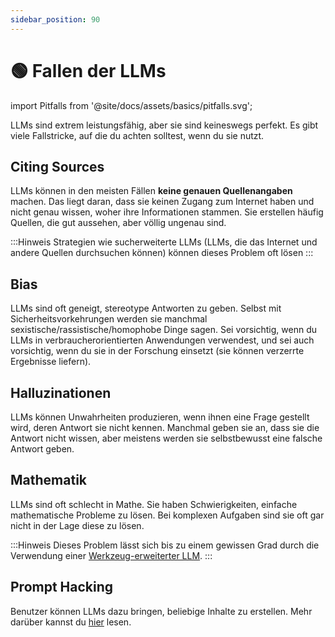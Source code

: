 ```yaml
---
sidebar_position: 90
---
```


# 🟢 Fallen der LLMs

import Pitfalls from '@site/docs/assets/basics/pitfalls.svg';

<div style={{textAlign: 'center'}}>
  <Pitfalls style={{width:"100%",height:"300px",verticalAlign:"top"}}/>
</div>


LLMs sind extrem leistungsfähig, aber sie sind keineswegs perfekt. Es gibt viele Fallstricke, auf die du achten solltest, wenn du sie nutzt.

## Citing Sources

LLMs können in den meisten Fällen **keine genauen Quellenangaben** machen. Das liegt daran, dass sie keinen Zugang zum Internet haben und nicht genau wissen, woher ihre Informationen stammen. Sie erstellen häufig Quellen, die gut aussehen, aber völlig ungenau sind.

:::Hinweis
Strategien wie sucherweiterte LLMs (LLMs, die das Internet und andere Quellen durchsuchen können) können dieses Problem oft lösen
:::

## Bias

LLMs sind oft geneigt, stereotype Antworten zu geben. Selbst mit Sicherheitsvorkehrungen werden sie manchmal sexistische/rassistische/homophobe Dinge sagen. Sei vorsichtig, wenn du LLMs in verbraucherorientierten Anwendungen verwendest, und sei auch vorsichtig, wenn du sie in der Forschung einsetzt (sie können verzerrte Ergebnisse liefern).

## Halluzinationen

LLMs können Unwahrheiten produzieren, wenn ihnen eine Frage gestellt wird, deren Antwort sie nicht kennen. Manchmal geben sie an, dass sie die Antwort nicht wissen, aber meistens werden sie selbstbewusst eine falsche Antwort geben.

## Mathematik

LLMs sind oft schlecht in Mathe. Sie haben Schwierigkeiten, einfache mathematische Probleme zu lösen. Bei komplexen Aufgaben sind sie oft gar nicht in der Lage diese zu lösen.

:::Hinweis
Dieses Problem lässt sich bis zu einem gewissen Grad durch die Verwendung einer [Werkzeug-erweiterter LLM](https://learnprompting.org/docs/advanced_applications/mrkl).
:::

## Prompt Hacking

Benutzer können LLMs dazu bringen, beliebige Inhalte zu erstellen. Mehr darüber kannst du [hier](https://learnprompting.org/docs/category/-prompt-hacking) lesen.